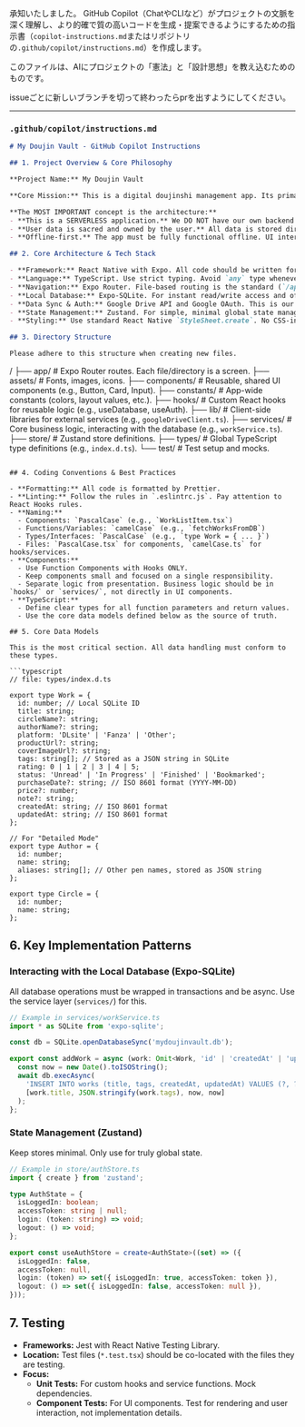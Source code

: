 承知いたしました。
GitHub Copilot（ChatやCLIなど）がプロジェクトの文脈を深く理解し、より的確で質の高いコードを生成・提案できるようにするための指示書（`copilot-instructions.md`またはリポジトリの`.github/copilot/instructions.md`）を作成します。

このファイルは、AIにプロジェクトの「憲法」と「設計思想」を教え込むためのものです。

issueごとに新しいブランチを切って終わったらprを出すようにしてください。

---

### **`.github/copilot/instructions.md`**

```markdown
# My Doujin Vault - GitHub Copilot Instructions

## 1. Project Overview & Core Philosophy

**Project Name:** My Doujin Vault

**Core Mission:** This is a digital doujinshi management app. Its primary goal is to provide users a tool to manage their collection's bibliographic information in one place.

**The MOST IMPORTANT concept is the architecture:**
- **This is a SERVERLESS application.** We DO NOT have our own backend server. Do not suggest creating or calling any custom API endpoints.
- **User data is sacred and owned by the user.** All data is stored directly in the user's own Google Drive and on their local device. We must not collect any user data.
- **Offline-first.** The app must be fully functional offline. UI interactions should immediately affect the local database (SQLite), and synchronization with Google Drive should happen in the background when online.

## 2. Core Architecture & Tech Stack

- **Framework:** React Native with Expo. All code should be written for this environment.
- **Language:** TypeScript. Use strict typing. Avoid `any` type whenever possible.
- **Navigation:** Expo Router. File-based routing is the standard (`/app` directory).
- **Local Database:** Expo-SQLite. For instant read/write access and offline capabilities.
- **Data Sync & Auth:** Google Drive API and Google OAuth. This is our "backend".
- **State Management:** Zustand. For simple, minimal global state management (e.g., authentication status, loading states).
- **Styling:** Use standard React Native `StyleSheet.create`. No CSS-in-JS libraries unless specified.

## 3. Directory Structure

Please adhere to this structure when creating new files.

```
/
├── app/              # Expo Router routes. Each file/directory is a screen.
├── assets/           # Fonts, images, icons.
├── components/       # Reusable, shared UI components (e.g., Button, Card, Input).
├── constants/        # App-wide constants (colors, layout values, etc.).
├── hooks/            # Custom React hooks for reusable logic (e.g., useDatabase, useAuth).
├── lib/              # Client-side libraries for external services (e.g., `googleDriveClient.ts`).
├── services/         # Core business logic, interacting with the database (e.g., `workService.ts`).
├── store/            # Zustand store definitions.
├── types/            # Global TypeScript type definitions (e.g., `index.d.ts`).
└── test/             # Test setup and mocks.
```

## 4. Coding Conventions & Best Practices

- **Formatting:** All code is formatted by Prettier.
- **Linting:** Follow the rules in `.eslintrc.js`. Pay attention to React Hooks rules.
- **Naming:**
  - Components: `PascalCase` (e.g., `WorkListItem.tsx`)
  - Functions/Variables: `camelCase` (e.g., `fetchWorksFromDB`)
  - Types/Interfaces: `PascalCase` (e.g., `type Work = { ... }`)
  - Files: `PascalCase.tsx` for components, `camelCase.ts` for hooks/services.
- **Components:**
  - Use Function Components with Hooks ONLY.
  - Keep components small and focused on a single responsibility.
  - Separate logic from presentation. Business logic should be in `hooks/` or `services/`, not directly in UI components.
- **TypeScript:**
  - Define clear types for all function parameters and return values.
  - Use the core data models defined below as the source of truth.

## 5. Core Data Models

This is the most critical section. All data handling must conform to these types.

```typescript
// file: types/index.d.ts

export type Work = {
  id: number; // Local SQLite ID
  title: string;
  circleName?: string;
  authorName?: string;
  platform: 'DLsite' | 'Fanza' | 'Other';
  productUrl?: string;
  coverImageUrl?: string;
  tags: string[]; // Stored as a JSON string in SQLite
  rating: 0 | 1 | 2 | 3 | 4 | 5;
  status: 'Unread' | 'In Progress' | 'Finished' | 'Bookmarked';
  purchaseDate?: string; // ISO 8601 format (YYYY-MM-DD)
  price?: number;
  note?: string;
  createdAt: string; // ISO 8601 format
  updatedAt: string; // ISO 8601 format
};

// For "Detailed Mode"
export type Author = {
  id: number;
  name: string;
  aliases: string[]; // Other pen names, stored as JSON string
};

export type Circle = {
  id: number;
  name: string;
};
```

## 6. Key Implementation Patterns

### Interacting with the Local Database (Expo-SQLite)

All database operations must be wrapped in transactions and be async. Use the service layer (`services/`) for this.

```typescript
// Example in services/workService.ts
import * as SQLite from 'expo-sqlite';

const db = SQLite.openDatabaseSync('mydoujinvault.db');

export const addWork = async (work: Omit<Work, 'id' | 'createdAt' | 'updatedAt'>): Promise<void> => {
  const now = new Date().toISOString();
  await db.execAsync(
    'INSERT INTO works (title, tags, createdAt, updatedAt) VALUES (?, ?, ?, ?)',
    [work.title, JSON.stringify(work.tags), now, now]
  );
};
```

### State Management (Zustand)

Keep stores minimal. Only use for truly global state.

```typescript
// Example in store/authStore.ts
import { create } from 'zustand';

type AuthState = {
  isLoggedIn: boolean;
  accessToken: string | null;
  login: (token: string) => void;
  logout: () => void;
};

export const useAuthStore = create<AuthState>((set) => ({
  isLoggedIn: false,
  accessToken: null,
  login: (token) => set({ isLoggedIn: true, accessToken: token }),
  logout: () => set({ isLoggedIn: false, accessToken: null }),
}));
```

## 7. Testing

- **Frameworks:** Jest with React Native Testing Library.
- **Location:** Test files (`*.test.tsx`) should be co-located with the files they are testing.
- **Focus:**
  - **Unit Tests:** For custom hooks and service functions. Mock dependencies.
  - **Component Tests:** For UI components. Test for rendering and user interaction, not implementation details.
```